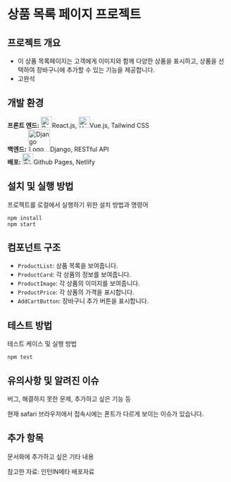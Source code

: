# 상품 목록 페이지 프로젝트

## 프로젝트 개요

- 이 상품 목록페이지는 고객에게 이미지와 함께 다양한 상품을 표시하고, 상품을 선택하여 장바구니에 추가할 수 있는 기능을 제공합니다.
- 고완석

## 개발 환경

**프론트 엔드:** <img src="https://upload.wikimedia.org/wikipedia/commons/a/a7/React-icon.svg" alt="React Logo" width="25"/>React.js, 
<img src="https://vuejs.org/images/logo.png" alt="Vue.js Logo" width="25"/>Vue.js, 
Tailwind CSS  
**백엔드:** <img src="https://www.djangoproject.com/m/img/logos/django-logo-negative.svg" alt="Django Logo" width="50"/>Django, RESTful API  
**배포:** <img src= "https://upload.wikimedia.org/wikipedia/commons/thumb/c/c2/GitHub_Invertocat_Logo.svg/1024px-GitHub_Invertocat_Logo.svg.png" alt="Github Logo" width="25" />Github Pages, Netlify

## 설치 및 실행 방법

프로젝트를 로컬에서 실행하기 위한 설치 방법과 명령어

```
npm install
npm start
```

## 컴포넌트 구조

- `ProductList`: 상품 목록을 보여줍니다.
- `ProductCard`: 각 상품의 정보를 보여줍니다.
- `ProductImage`: 각 상품의 이미지를 보여줍니다.
- `ProductPrice`: 각 상품의 가격을 표시합니다. 
- `AddCartButton`: 장바구니 추가 버튼을 표시합니다.

## 테스트 방법

테스트 케이스 및 실행 방법
```
npm test
```

## 유의사항 및 알려진 이슈

버그, 해결하지 못한 문제, 추가하고 싶은 기능 등

현재 safari 브라우저에서 접속시에는 폰트가 다르게 보이는 이슈가 있습니다.

## 추가 항목

문서화에 추가하고 싶은 기타 내용

참고한 자료: 인턴IN메타 배포자료
